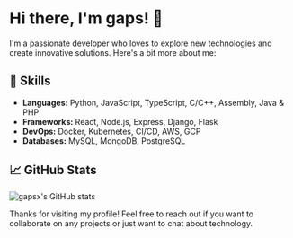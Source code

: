 # Hi there, I'm gaps! 👋

I'm a passionate developer who loves to explore new technologies and create innovative solutions. Here's a bit more about me:

## 🚀 Skills
- **Languages:** Python, JavaScript, TypeScript, C/C++, Assembly, Java & PHP
- **Frameworks:** React, Node.js, Express, Django, Flask
- **DevOps:** Docker, Kubernetes, CI/CD, AWS, GCP
- **Databases:** MySQL, MongoDB, PostgreSQL

## 📈 GitHub Stats
![gapsx's GitHub stats](https://github-readme-stats.vercel.app/api?username=gapsx&show_icons=true&theme=radical)

Thanks for visiting my profile! Feel free to reach out if you want to collaborate on any projects or just want to chat about technology.

